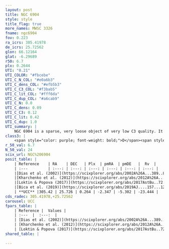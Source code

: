 ```yaml
---
layout: post
title: NGC 6904
style: style
title_flag: true
more_names: MWSC 3326
fname: ngc6904
fov: 0.223
ra_icrs: 305.41978
de_icrs: 25.72562
glon: 66.12164
glat: -6.29689
r50: 6.7
plx: 0.2644
UTI: "0.21"
UTI_COLOR: "#fbcebe"
UTI_C_N_COL: "#e0a6b3"
UTI_C_dens_COL: "#efb5b3"
UTI_C_C3_COL: "#f3bab5"
UTI_C_lit_COL: "#fff6da"
UTI_C_dup_COL: "#a6cab9"
UTI_C_N: 0.0
UTI_C_dens: 0.09
UTI_C_C3: 0.12
UTI_C_lit: 0.42
UTI_C_dup: 1.0
UTI_summary: |
    NGC 6904 is a sparse, very loose object of very low C3 quality. It is poorly studied in the literature, with no articles listed in the last 6 years.<br><br><span style="color: #99180f; font-weight: bold;">Warning: </span>contains less than 25 stars with <i>P>0.5</i> estimated.
class3: |
    <span style="color: purple; font-weight: bold;">D</span><span style="color: red; font-weight: bold;">C</span>
r_50_val: 6.7
N_50_val: 24
scix_url: NGC%206904
posit_table: |
    | Reference    | RA    | DEC   | Plx  | pmRA  | pmDE   |  Rv  |
    | :---         | :---: | :---: | :---: | :---: | :---: | :---: |
    |[Dias et al. (2002)](https://scixplorer.org/abs/2002A%26A...389..871D) | 305.45 | 25.74 | -- | -1.01 | -5.88 | -- |
    |[Kharchenko et al. (2012)](https://scixplorer.org/abs/2012A%26A...543A.156K) | 305.46 | 25.735 | -- | -0.08 | -1.46 | -- |
    |[Loktin & Popova (2017)](https://scixplorer.org/abs/2017AstBu..72..257L) | 305.445 | 25.74 | -- | -0.443 | -1.047 | -- |
    |[Bica et al. (2019)](https://scixplorer.org/abs/2019AJ....157...12B) | 305.446 | 25.736 | -- | -- | -- | -- |
    | **UCC** |305.42 | 25.726 | 0.264 | -2.347 | -5.302 | -23.444 | 
cds_radec: 305.41978,+25.72562
carousel: UCC
fpars_table: |
    | Reference |  Values |
    | :---  |  :---:  |
    | [Dias et al. (2002)](https://scixplorer.org/abs/2002A%26A...389..871D) | `E(B-V)=0.39, Dist=1355.0, Age=9.0` |
    | [Kharchenko et al. (2012)](https://scixplorer.org/abs/2012A%26A...543A.156K) | `e_bv=1.936, distance=2920, log_age=7.8` |
    | [Loktin & Popova (2017)](https://scixplorer.org/abs/2017AstBu..72..257L) | `E(B-V)=0.27, Dmod=12.877, logt=9.27` |
shared_table: |
    
---
```

